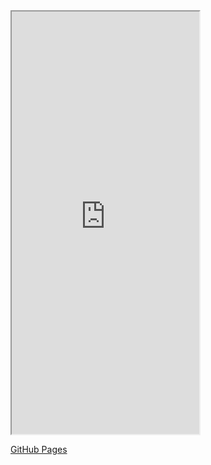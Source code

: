 <iframe src="https://pages.github.com" class="resize-vertical" style="height: 676px;"></iframe>

[GitHub Pages](https://pages.github.com)
